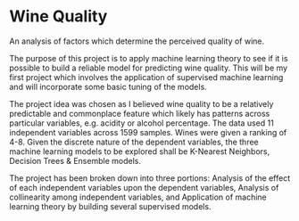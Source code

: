 # Wine Quality
An analysis of factors which determine the perceived quality of wine.

The purpose of this project is to apply machine learning theory to see if it is possible to build a reliable model for predicting wine quality. This will be my first project which involves the application of supervised machine learning and will incorporate some basic tuning of the models. 

The project idea was chosen as I believed wine quality to be a relatively predictable and commonplace feature which likely has patterns across particular variables, e.g. acidity or alcohol percentage. The data used 11 independent variables across 1599 samples. Wines were given a ranking of 4-8. Given the discrete nature of the dependent variables, the three machine learning models to be explored shall be K-Nearest Neighbors, Decision Trees & Ensemble models.

The project has been broken down into three portions: Analysis of the effect of each independent variables upon the dependent variables, Analysis of collinearity among independent variables, and Application of machine learning theory by building several supervised models.
